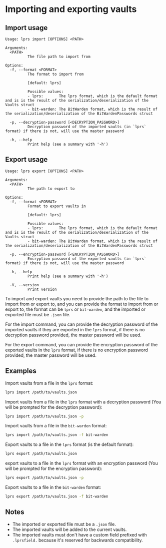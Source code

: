 # Importing and exporting vaults

## Import usage

```
Usage: lprs import [OPTIONS] <PATH>

Arguments:
  <PATH>
          The file path to import from

Options:
  -f, --format <FORMAT>
          The format to import from
          
          [default: lprs]

          Possible values:
          - lprs:       The lprs format, which is the default format and is is the result of the serialization/deserialization of the Vaults struct
          - bit-warden: The BitWarden format, which is the result of the serialization/deserialization of the BitWardenPasswords struct

  -p, --decryption-password [<DECRYPTION_PASSWORD>]
          Decryption password of the imported vaults (in `lprs` format) if there is not, will use the master password

  -h, --help
          Print help (see a summary with '-h')
```

## Export usage

```
Usage: lprs export [OPTIONS] <PATH>

Arguments:
  <PATH>
          The path to export to

Options:
  -f, --format <FORMAT>
          Format to export vaults in
          
          [default: lprs]

          Possible values:
          - lprs:       The lprs format, which is the default format and is is the result of the serialization/deserialization of the Vaults struct
          - bit-warden: The BitWarden format, which is the result of the serialization/deserialization of the BitWardenPasswords struct

  -p, --encryption-password [<ENCRYPTION_PASSWORD>]
          Encryption password of the exported vaults (in `lprs` format) if there is not, will use the master password

  -h, --help
          Print help (see a summary with '-h')

  -V, --version
          Print version
```

To import and export vaults you need to provide the path to the file to import
from or export to, and you can provide the format to import from or export to,
the format can be `lprs` or `bit-warden`, and the imported or exported file must
be `.json` file.

For the import command, you can provide the decryption password of the imported
vaults if they are exported in the `lprs` format, if there is no decryption
password provided, the master password will be used.

For the export command, you can provide the encryption password of the exported
vaults in the `lprs` format, if there is no encryption password provided, the
master password will be used.

## Examples
Import vaults from a file in the `lprs` format:
```sh
lprs import /path/to/vaults.json
```

Import vaults from a file in the `lprs` format with a decryption password (You
will be prompted for the decryption password):
```sh
lprs import /path/to/vaults.json -p
```

Import vaults from a file in the `bit-warden` format:
```sh
lprs import /path/to/vaults.json -f bit-warden
```

Export vaults to a file in the `lprs` format (is the default format):
```sh
lprs export /path/to/vaults.json
```

export vaults to a file in the `lprs` format with an encryption password (You
will be prompted for the encryption password):
```sh
lprs export /path/to/vaults.json -p
```

Export vaults to a file in the `bit-warden` format:
```sh
lprs export /path/to/vaults.json -f bit-warden
```

## Notes
- The imported or exported file must be a `.json` file.
- The imported vaults will be added to the current vaults.
- The imported vaults must don't have a custom field prefixed with `.lprsfield.`
  because it's reserved for backwards compatibility.
